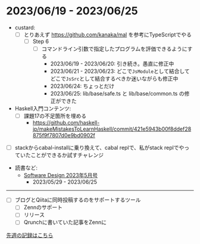 # 2023/06/19 - 2023/06/25

- custard:
    - [ ] とりあえず <https://github.com/kanaka/mal> を参考にTypeScriptでやる
        - [ ] Step 6
            - [ ] コマンドライン引数で指定したプログラムを評価できるようにする
                - 2023/06/19 - 2023/06/20: 引き続き。愚直に修正中
                - 2023/06/21 - 2023/06/23: どこで`JsModule`として結合してどこで`JsSrc`として結合するべきか迷いながらも修正中
                - 2023/06/24: ちょっとだけ
                - 2023/06/25: lib/base/safe.ts と lib/base/common.ts の修正ができた
- Haskell入門コンテンツ:
    - [ ] 課題17の不足箇所を埋める
        - <https://github.com/haskell-jp/makeMistakesToLearnHaskell/commit/421e5943b00f8ddef28875f9f7807d0e9bd0902f>
- [ ] stackからcabal-installに乗り換えて、cabal replで、私がstack replでやっていたことができるか試すチャレンジ
- 読書など:
    - [Software Design 2023年5月号](https://gihyo.jp/magazine/SD/archive/2023/202305)
        - 2023/05/29 - 2023/06/25

------

- [ ] ブログとQiitaに同時投稿するのをサポートするツール
    - [ ] Zennのサポート
    - [ ] リリース
    - [ ] Qrunchに書いていた記事をZennに

[先週の記録はこちら](https://github.com/igrep/daily-commits/blob/ffbed04994131d8c9e3682c2df712d7e0b6fb606/yesterday.md)
